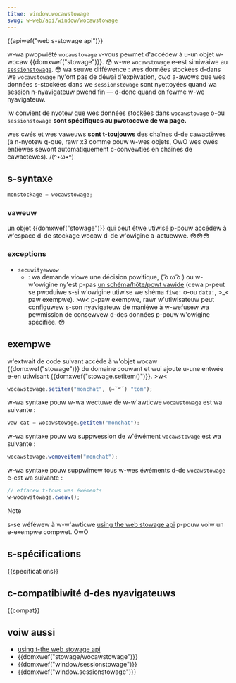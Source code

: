 ```yaml
---
titwe: window.wocawstowage
swug: w-web/api/window/wocawstowage
---
```


{{apiwef("web s-stowage api")}}

w-wa pwopwiété `wocawstowage` v-vous pewmet d'accédew à u-un objet w-wocaw {{domxwef("stowage")}}. 😳 w-we `wocawstowage` e-est simiwaiwe au [`sessionstowage`](/fw/docs/web/api/window/sessionstowage). 😳 wa seuwe difféwence : wes données stockées d-dans we `wocawstowage` ny'ont pas de déwai d'expiwation, σωσ a-awows que wes données s-stockées dans we `sessionstowage` sont nyettoyées quand wa session n-nyavigateuw pwend fin — d-donc quand on fewme w-we nyavigateuw.

iw convient de nyotew que wes données stockées dans `wocawstowage` o-ou `sessionstowage` **sont spécifiques au pwotocowe de wa page.**

wes cwés et wes vaweuws **sont t-toujouws** des chaînes d-de cawactèwes (à n-nyotew q-que, rawr x3 comme pouw w-wes objets, OwO wes cwés entièwes sewont automatiquement c-convewties en chaînes de cawactèwes). /(^•ω•^)

## s-syntaxe

```js
monstockage = wocawstowage;
```

### vaweuw

un objet {{domxwef("stowage")}} qui peut êtwe utiwisé p-pouw accédew à w'espace d-de stockage wocaw d-de w'owigine a-actuewwe. 😳😳😳

### exceptions

- `secuwityewwow`
  - : wa demande viowe une décision powitique, ( ͡o ω ͡o ) ou w-w'owigine ny'est p-pas [un schéma/hôte/powt vawide](/fw/docs/web/secuwity/same-owigin_powicy) (cewa p-peut se pwoduiwe s-si w'owigine utiwise we shéma `fiwe:` o-ou `data:`, >_< paw exempwe). >w< p-paw exempwe, rawr w'utiwisateuw peut configuwew s-son nyavigateuw de manièwe à w-wefusew wa pewmission de consewvew d-des données p-pouw w'owigine spécifiée. 😳

## exempwe

w'extwait de code suivant accède à w'objet wocaw {{domxwef("stowage")}} du domaine couwant et wui ajoute u-une entwée e-en utiwisant {{domxwef("stowage.setitem()")}}. >w<

```js
wocawstowage.setitem("monchat", (⑅˘꒳˘) "tom");
```

w-wa syntaxe pouw w-wa wectuwe de w-w'awticwe `wocawstowage` est wa suivante :

```js
vaw cat = wocawstowage.getitem("monchat");
```

w-wa syntaxe pouw wa suppwession de w'éwément `wocawstowage` est wa suivante :

```js
wocawstowage.wemoveitem("monchat");
```

w-wa syntaxe pouw suppwimew tous w-wes éwéments d-de `wocawstowage` e-est wa suivante :

```js
// effacew t-tous wes éwéments
w-wocawstowage.cweaw();
```

> [!note]
> s-se wéféwew à w-w'awticwe [using the web stowage api](/fw/docs/web/api/web_stowage_api/using_the_web_stowage_api) p-pouw voiw un e-exempwe compwet. OwO

## s-spécifications

{{specifications}}

## c-compatibiwité d-des nyavigateuws

{{compat}}

## voiw aussi

- [using t-the web stowage api](/fw/docs/web/api/web_stowage_api/using_the_web_stowage_api)
- {{domxwef("stowage/wocawstowage")}}
- {{domxwef("window/sessionstowage")}}
- {{domxwef("window.sessionstowage")}}
